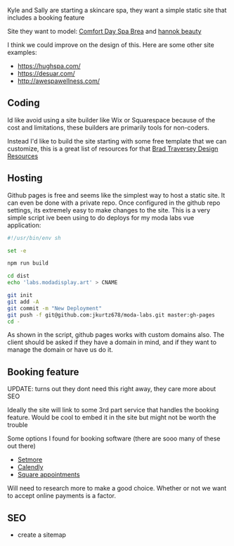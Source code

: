 Kyle and Sally are starting a skincare spa, they want a simple static site that includes a booking feature

Site they want to model: [Comfort Day Spa Brea](https://www.comfortdayspabrea.com/) and [hannok beauty](https://HANOKKBEAUTY.COM)

I think we could improve on the design of this. Here are some other site examples:
- https://hughspa.com/
- https://desuar.com/
- http://awespawellness.com/
## Coding
Id like avoid using a site builder like Wix or Squarespace because of the cost and limitations, these builders are primarily tools for non-coders.

Instead I'd like to build the site starting with some free template that we can customize, this is a great list of resources for that 
[Brad Traversey Design Resources](https://github.com/bradtraversy/design-resources-for-developers#html--css-templates)

## Hosting
Github pages is free and seems like the simplest way to host a static site. It can even be done with a private repo. Once configured in the github repo settings, its extremely easy to make changes to the site. This is a very simple script ive been using to do deploys for my moda labs vue application:
```sh
#!/usr/bin/env sh

set -e

npm run build

cd dist
echo 'labs.modadisplay.art' > CNAME

git init
git add -A
git commit -m "New Deployment"
git push -f git@github.com:jkurtz678/moda-labs.git master:gh-pages
cd -
```

As shown in the script, github pages works with custom domains also. The client should be asked if they have a domain in mind, and if they want to manage the domain or have us do it.

## Booking feature
UPDATE: turns out they dont need this right away, they care more about SEO

Ideally the site will link to some 3rd part service that handles the booking feature. Would be cool to embed it in the site but might not be worth the trouble

Some options I found for booking software (there are sooo many of these out there)
- [Setmore](https://www.setmore.com/)
- [Calendly](https://calendly.com/)
- [Square appointments](https://squareup.com/us/en/appointments)

Will need to research more to make a good choice. Whether or not we want to accept online payments is a factor.

## SEO
- create a sitemap
